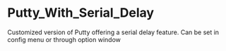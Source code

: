 # Putty_With_Serial_Delay
Customized version of Putty offering a serial delay feature. Can be set in config menu or through option window
